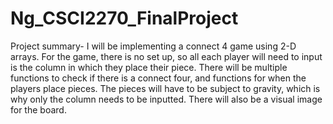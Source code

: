 # Ng_CSCI2270_FinalProject
Project summary-
  I will be implementing a connect 4 game using 2-D arrays. For the game, there is no set up, so all each player will need to input is the column in which they place their piece. There will be multiple functions to check if there is a connect four, and functions for when the players place pieces. The pieces will have to be subject to gravity, which is why only the column needs to be inputted. There will also be a visual image for the board.
